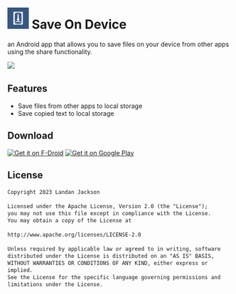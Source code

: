 # <img src="./.github/readme-images/ic_launcher-playstore.png" width="48"> Save On Device

an Android app that allows you to save files on your device from other apps using the share functionality.

<img src="./.github/readme-images/demo.gif" width="250">

## Features
- Save files from other apps to local storage
- Save copied text to local storage

## Download

[<img src="https://fdroid.gitlab.io/artwork/badge/get-it-on.png"
     alt="Get it on F-Droid"
     height="80">](https://f-droid.org/packages/name.lmj001.savetodevice/)
[<img src="https://play.google.com/intl/en_us/badges/images/generic/en-play-badge.png"
     alt="Get it on Google Play"
     height="80">](https://play.google.com/store/apps/details?id=name.lmj001.savetodevice)

## License

    Copyright 2023 Landan Jackson

    Licensed under the Apache License, Version 2.0 (the "License");
    you may not use this file except in compliance with the License.
    You may obtain a copy of the License at

    http://www.apache.org/licenses/LICENSE-2.0

    Unless required by applicable law or agreed to in writing, software
    distributed under the License is distributed on an "AS IS" BASIS,
    WITHOUT WARRANTIES OR CONDITIONS OF ANY KIND, either express or implied.
    See the License for the specific language governing permissions and
    limitations under the License.
